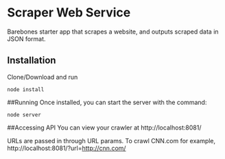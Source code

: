 # Scraper Web Service
Barebones starter app that scrapes a website, and outputs scraped data in JSON format. 

## Installation
Clone/Download and run
```
node install
```

##Running
Once installed, you can start the server with the command:
```
node server
```

##Accessing API
You can view your crawler at http://localhost:8081/

URLs are passed in through URL params. To crawl CNN.com for example, 
http://localhost:8081/?url=http://cnn.com/
